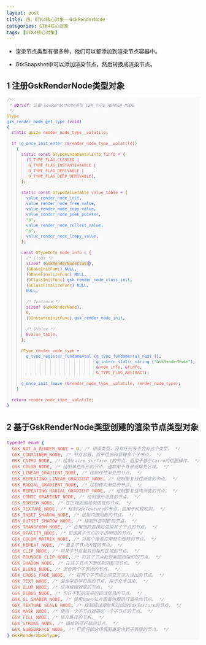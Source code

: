 ```yaml
---
layout: post
title: 四、GTK4核心对象——GskRenderNode
categories: GTK4核心对象
tags: [GTK4核心对象]
---
```


- 渲染节点类型有很多种，他们可以都添加到渲染节点容器中。

- GtkSnapshot中可以添加渲染节点，然后转换成渲染节点。

## 1 注册GskRenderNode类型对象

![alt text](/assets/GTK4/GTK4Core/06_GskRenderNode/image/image.png)

## 2 基于GskRenderNode类型创建的渲染节点类型对象

![alt text](/assets/GTK4/GTK4Core/06_GskRenderNode/image/image-1.png)

